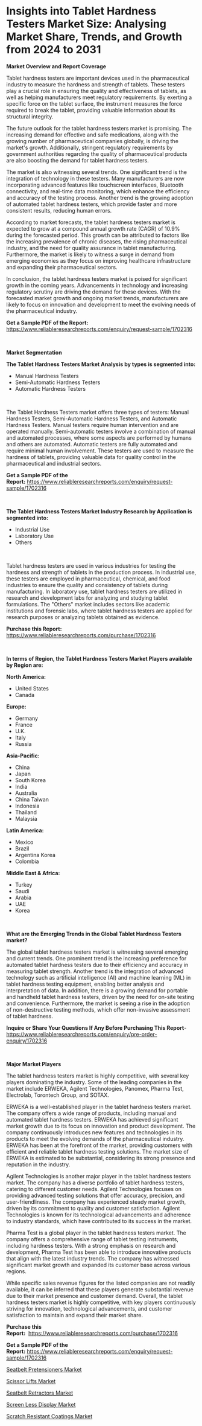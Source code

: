 <p><h1>Insights into Tablet Hardness Testers Market Size: Analysing Market Share, Trends, and Growth from 2024 to 2031</h1></p><p><strong>Market Overview and Report Coverage</strong></p>
<p><p>Tablet hardness testers are important devices used in the pharmaceutical industry to measure the hardness and strength of tablets. These testers play a crucial role in ensuring the quality and effectiveness of tablets, as well as helping manufacturers meet regulatory requirements. By exerting a specific force on the tablet surface, the instrument measures the force required to break the tablet, providing valuable information about its structural integrity.</p><p>The future outlook for the tablet hardness testers market is promising. The increasing demand for effective and safe medications, along with the growing number of pharmaceutical companies globally, is driving the market's growth. Additionally, stringent regulatory requirements by government authorities regarding the quality of pharmaceutical products are also boosting the demand for tablet hardness testers.</p><p>The market is also witnessing several trends. One significant trend is the integration of technology in these testers. Many manufacturers are now incorporating advanced features like touchscreen interfaces, Bluetooth connectivity, and real-time data monitoring, which enhance the efficiency and accuracy of the testing process. Another trend is the growing adoption of automated tablet hardness testers, which provide faster and more consistent results, reducing human errors.</p><p>According to market forecasts, the tablet hardness testers market is expected to grow at a compound annual growth rate (CAGR) of 10.9% during the forecasted period. This growth can be attributed to factors like the increasing prevalence of chronic diseases, the rising pharmaceutical industry, and the need for quality assurance in tablet manufacturing. Furthermore, the market is likely to witness a surge in demand from emerging economies as they focus on improving healthcare infrastructure and expanding their pharmaceutical sectors.</p><p>In conclusion, the tablet hardness testers market is poised for significant growth in the coming years. Advancements in technology and increasing regulatory scrutiny are driving the demand for these devices. With the forecasted market growth and ongoing market trends, manufacturers are likely to focus on innovation and development to meet the evolving needs of the pharmaceutical industry.</p></p>
<p><strong>Get a Sample PDF of the Report:</strong> <a href="https://www.reliableresearchreports.com/enquiry/request-sample/1702316">https://www.reliableresearchreports.com/enquiry/request-sample/1702316</a></p>
<p>&nbsp;</p>
<p><strong>Market Segmentation</strong></p>
<p><strong>The Tablet Hardness Testers Market Analysis by types is segmented into:</strong></p>
<p><ul><li>Manual Hardness Testers</li><li>Semi-Automatic Hardness Testers</li><li>Automatic Hardness Testers</li></ul></p>
<p>&nbsp;</p>
<p><p>The Tablet Hardness Testers market offers three types of testers: Manual Hardness Testers, Semi-Automatic Hardness Testers, and Automatic Hardness Testers. Manual testers require human intervention and are operated manually. Semi-automatic testers involve a combination of manual and automated processes, where some aspects are performed by humans and others are automated. Automatic testers are fully automated and require minimal human involvement. These testers are used to measure the hardness of tablets, providing valuable data for quality control in the pharmaceutical and industrial sectors.</p></p>
<p><strong>Get a Sample PDF of the Report:</strong>&nbsp;<a href="https://www.reliableresearchreports.com/enquiry/request-sample/1702316">https://www.reliableresearchreports.com/enquiry/request-sample/1702316</a></p>
<p>&nbsp;</p>
<p><strong>The Tablet Hardness Testers Market Industry Research by Application is segmented into:</strong></p>
<p><ul><li>Industrial Use</li><li>Laboratory Use</li><li>Others</li></ul></p>
<p>&nbsp;</p>
<p><p>Tablet hardness testers are used in various industries for testing the hardness and strength of tablets in the production process. In industrial use, these testers are employed in pharmaceutical, chemical, and food industries to ensure the quality and consistency of tablets during manufacturing. In laboratory use, tablet hardness testers are utilized in research and development labs for analyzing and studying tablet formulations. The "Others" market includes sectors like academic institutions and forensic labs, where tablet hardness testers are applied for research purposes or analyzing tablets obtained as evidence.</p></p>
<p><strong>Purchase this Report:</strong>&nbsp; <a href="https://www.reliableresearchreports.com/purchase/1702316">https://www.reliableresearchreports.com/purchase/1702316</a></p>
<p>&nbsp;</p>
<p><strong>In terms of Region, the Tablet Hardness Testers Market Players available by Region are:</strong></p>
<p>
    <p> <strong> North America: </strong>
        <ul>
            <li>United States</li>
            <li>Canada</li>
        </ul>
        </p> 
    <p> <strong> Europe: </strong>
        <ul>
            <li>Germany</li>
            <li>France</li>
            <li>U.K.</li>
            <li>Italy</li>
            <li>Russia</li>
        </ul>
        </p> 
    <p> <strong> Asia-Pacific: </strong>
        <ul>
            <li>China</li>
            <li>Japan</li>
            <li>South Korea</li>
            <li>India</li>
            <li>Australia</li>
            <li>China Taiwan</li>
            <li>Indonesia</li>
            <li>Thailand</li>
            <li>Malaysia</li>
        </ul>
        </p> 
    <p> <strong> Latin America: </strong>
        <ul>
            <li>Mexico</li>
            <li>Brazil</li>
            <li>Argentina Korea</li>
            <li>Colombia</li>
        </ul>
        </p> 
    <p> <strong> Middle East & Africa: </strong>
        <ul>
            <li>Turkey</li>
            <li>Saudi</li>
            <li>Arabia</li>
            <li>UAE</li>
            <li>Korea</li>
        </ul>
    </p>
    </p>
<p>&nbsp;</p>
<p><strong>What are the Emerging Trends in the Global Tablet Hardness Testers market?</strong></p>
<p><p>The global tablet hardness testers market is witnessing several emerging and current trends. One prominent trend is the increasing preference for automated tablet hardness testers due to their efficiency and accuracy in measuring tablet strength. Another trend is the integration of advanced technology such as artificial intelligence (AI) and machine learning (ML) in tablet hardness testing equipment, enabling better analysis and interpretation of data. In addition, there is a growing demand for portable and handheld tablet hardness testers, driven by the need for on-site testing and convenience. Furthermore, the market is seeing a rise in the adoption of non-destructive testing methods, which offer non-invasive assessment of tablet hardness.</p></p>
<p><strong>Inquire or Share Your Questions If Any Before Purchasing This Report</strong>- <a href="https://www.reliableresearchreports.com/enquiry/pre-order-enquiry/1702316">https://www.reliableresearchreports.com/enquiry/pre-order-enquiry/1702316</a></p>
<p>&nbsp;</p>
<p><strong>Major Market Players</strong></p>
<p><p>The tablet hardness testers market is highly competitive, with several key players dominating the industry. Some of the leading companies in the market include ERWEKA, Agilent Technologies, Panomex, Pharma Test, Electrolab, Torontech Group, and SOTAX.</p><p>ERWEKA is a well-established player in the tablet hardness testers market. The company offers a wide range of products, including manual and automated tablet hardness testers. ERWEKA has achieved significant market growth due to its focus on innovation and product development. The company continuously introduces new features and technologies in its products to meet the evolving demands of the pharmaceutical industry. ERWEKA has been at the forefront of the market, providing customers with efficient and reliable tablet hardness testing solutions. The market size of ERWEKA is estimated to be substantial, considering its strong presence and reputation in the industry.</p><p>Agilent Technologies is another major player in the tablet hardness testers market. The company has a diverse portfolio of tablet hardness testers, catering to different customer needs. Agilent Technologies focuses on providing advanced testing solutions that offer accuracy, precision, and user-friendliness. The company has experienced steady market growth, driven by its commitment to quality and customer satisfaction. Agilent Technologies is known for its technological advancements and adherence to industry standards, which have contributed to its success in the market.</p><p>Pharma Test is a global player in the tablet hardness testers market. The company offers a comprehensive range of tablet testing instruments, including hardness testers. With a strong emphasis on research and development, Pharma Test has been able to introduce innovative products that align with the latest industry trends. The company has witnessed significant market growth and expanded its customer base across various regions.</p><p>While specific sales revenue figures for the listed companies are not readily available, it can be inferred that these players generate substantial revenue due to their market presence and customer demand. Overall, the tablet hardness testers market is highly competitive, with key players continuously striving for innovation, technological advancements, and customer satisfaction to maintain and expand their market share.</p></p>
<p><strong>Purchase this Report:</strong>&nbsp;&nbsp;<a href="https://www.reliableresearchreports.com/purchase/1702316">https://www.reliableresearchreports.com/purchase/1702316</a></p>
<p></p>
<p><strong>Get a Sample PDF of the Report:</strong>&nbsp;<a href="https://www.reliableresearchreports.com/enquiry/request-sample/1702316">https://www.reliableresearchreports.com/enquiry/request-sample/1702316</a></p>
<p><p><a href="https://medium.com/@sharonoliver1954/decoding-seatbelt-pretensioners-market-metrics-market-share-trends-and-growth-patterns-fd124a40cfab">Seatbelt Pretensioners Market</a></p><p><a href="https://medium.com/@sharonoliver1954/scissor-lifts-nbsp-market-focuses-on-market-share-size-and-projected-forecast-till-2030-0efb100083fd">Scissor Lifts Market</a></p><p><a href="https://medium.com/@sharonoliver1954/seatbelt-retractors-market-size-cagr-trends-2024-2030-806d0f9ac995">Seatbelt Retractors Market</a></p><p><a href="https://medium.com/@sharonoliver1954/screen-less-display-market-size-and-market-trends-complete-industry-overview-2023-to-2030-35dcbf79f6ba">Screen Less Display Market</a></p><p><a href="https://medium.com/@sharonoliver1954/scratch-resistant-coatings-market-analysis-and-sze-forecasted-for-period-from-2023-to-2030-19495e2faaf0">Scratch Resistant Coatings Market</a></p></p>